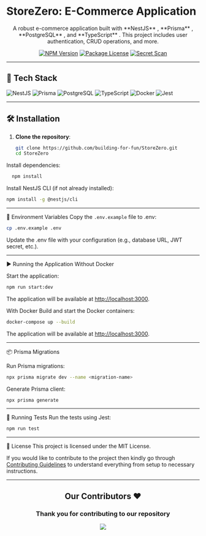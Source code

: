 # StoreZero: E-Commerce Application

  <p align="center">A robust e-commerce application built with **NestJS** , **Prisma** , **PostgreSQL** , and **TypeScript** . This project includes user authentication, CRUD operations, and more.</p>
    <p align="center">
<a href="https://www.npmjs.com/~nestjscore" target="_blank"><img src="https://img.shields.io/npm/v/@nestjs/core.svg" alt="NPM Version" /></a>
<a href="https://www.npmjs.com/~nestjscore" target="_blank"><img src="https://img.shields.io/npm/l/@nestjs/core.svg" alt="Package License" /></a>
<a href="https://github.com/building-for-fun/StoreZero/actions/workflows/secret-scan.yml" target="_blank"><img src="https://github.com/building-for-fun/StoreZero/actions/workflows/secret-scan.yml/badge.svg" alt="Secret Scan" /></a>

---

## 🚀 Tech Stack

![NestJS](https://img.shields.io/badge/NestJS-E0234E?style=for-the-badge&logo=nestjs&logoColor=white)
![Prisma](https://img.shields.io/badge/Prisma-2D3748?style=for-the-badge&logo=prisma&logoColor=white)
![PostgreSQL](https://img.shields.io/badge/PostgreSQL-336791?style=for-the-badge&logo=postgresql&logoColor=white)
![TypeScript](https://img.shields.io/badge/TypeScript-007ACC?style=for-the-badge&logo=typescript&logoColor=white)
![Docker](https://img.shields.io/badge/Docker-2496ED?style=for-the-badge&logo=docker&logoColor=white)
![Jest](https://img.shields.io/badge/Jest-C21325?style=for-the-badge&logo=jest&logoColor=white)

---

## 🛠 Installation

1. **Clone the repository**:

   ```bash
   git clone https://github.com/building-for-fun/StoreZero.git
   cd StoreZero
   ```

Install dependencies:

  ```bash
    npm install 
  ```

Install NestJS CLI (if not already installed):

  ```bash
  npm install -g @nestjs/cli
  ```

<hr/>

🔑 Environment Variables
Copy the `.env.example` file to .env:

  ```bash
  cp .env.example .env
  ```

Update the .env file with your configuration (e.g., database URL, JWT secret, etc.).

<hr/>

▶️ Running the Application
Without Docker

Start the application:

```bash
npm run start:dev
```

The application will be available at <http://localhost:3000>.

With Docker
Build and start the Docker containers:

```bash
docker-compose up --build
```

The application will be available at <http://localhost:3000>.

<hr/>

📦 Prisma Migrations

Run Prisma migrations:

  ```bash
  npx prisma migrate dev --name <migration-name>
  ```

Generate Prisma client:

  ```bash
  npx prisma generate
  ```

<hr/>

🧪 Running Tests
Run the tests using Jest:

```bash
npm run test
```

<hr/>

📄 License
This project is licensed under the MIT License.

If you would like to contribute to the project then kindly go through [Contributing Guidelines](CONTRIBUTING.md) to understand everything from setup to necessary instructions.

<hr>
<h2 align = "center">Our Contributors ❤️</h2>
<div align = "center">
 <h3>Thank you for contributing to our repository</h3>

<p><a href="https://github.com/building-for-fun/StoreZero/graphs/contributors">
  <img src="https://contributors-img.web.app/image?repo=building-for-fun/StoreZero" />
</a></p>
